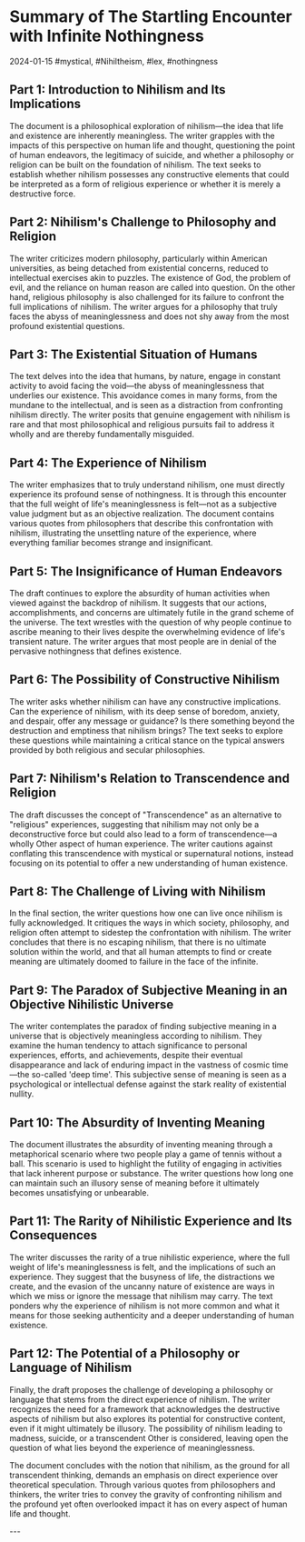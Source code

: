 # Summary of The Startling Encounter with Infinite Nothingness

2024-01-15 #mystical, #Nihiltheism, #lex, #nothingness

## Part 1: Introduction to Nihilism and Its Implications

The document is a philosophical exploration of nihilism—the idea that life and existence are inherently meaningless. The writer grapples with the impacts of this perspective on human life and thought, questioning the point of human endeavors, the legitimacy of suicide, and whether a philosophy or religion can be built on the foundation of nihilism. The text seeks to establish whether nihilism possesses any constructive elements that could be interpreted as a form of religious experience or whether it is merely a destructive force.

## Part 2: Nihilism's Challenge to Philosophy and Religion

The writer criticizes modern philosophy, particularly within American universities, as being detached from existential concerns, reduced to intellectual exercises akin to puzzles. The existence of God, the problem of evil, and the reliance on human reason are called into question. On the other hand, religious philosophy is also challenged for its failure to confront the full implications of nihilism. The writer argues for a philosophy that truly faces the abyss of meaninglessness and does not shy away from the most profound existential questions.

## Part 3: The Existential Situation of Humans

The text delves into the idea that humans, by nature, engage in constant activity to avoid facing the void—the abyss of meaninglessness that underlies our existence. This avoidance comes in many forms, from the mundane to the intellectual, and is seen as a distraction from confronting nihilism directly. The writer posits that genuine engagement with nihilism is rare and that most philosophical and religious pursuits fail to address it wholly and are thereby fundamentally misguided.

## Part 4: The Experience of Nihilism

The writer emphasizes that to truly understand nihilism, one must directly experience its profound sense of nothingness. It is through this encounter that the full weight of life's meaninglessness is felt—not as a subjective value judgment but as an objective realization. The document contains various quotes from philosophers that describe this confrontation with nihilism, illustrating the unsettling nature of the experience, where everything familiar becomes strange and insignificant.

## Part 5: The Insignificance of Human Endeavors

The draft continues to explore the absurdity of human activities when viewed against the backdrop of nihilism. It suggests that our actions, accomplishments, and concerns are ultimately futile in the grand scheme of the universe. The text wrestles with the question of why people continue to ascribe meaning to their lives despite the overwhelming evidence of life's transient nature. The writer argues that most people are in denial of the pervasive nothingness that defines existence.

## Part 6: The Possibility of Constructive Nihilism

The writer asks whether nihilism can have any constructive implications. Can the experience of nihilism, with its deep sense of boredom, anxiety, and despair, offer any message or guidance? Is there something beyond the destruction and emptiness that nihilism brings? The text seeks to explore these questions while maintaining a critical stance on the typical answers provided by both religious and secular philosophies.

## Part 7: Nihilism's Relation to Transcendence and Religion

The draft discusses the concept of "Transcendence" as an alternative to "religious" experiences, suggesting that nihilism may not only be a deconstructive force but could also lead to a form of transcendence—a wholly Other aspect of human experience. The writer cautions against conflating this transcendence with mystical or supernatural notions, instead focusing on its potential to offer a new understanding of human existence.

## Part 8: The Challenge of Living with Nihilism

In the final section, the writer questions how one can live once nihilism is fully acknowledged. It critiques the ways in which society, philosophy, and religion often attempt to sidestep the confrontation with nihilism. The writer concludes that there is no escaping nihilism, that there is no ultimate solution within the world, and that all human attempts to find or create meaning are ultimately doomed to failure in the face of the infinite.

## Part 9: The Paradox of Subjective Meaning in an Objective Nihilistic Universe

The writer contemplates the paradox of finding subjective meaning in a universe that is objectively meaningless according to nihilism. They examine the human tendency to attach significance to personal experiences, efforts, and achievements, despite their eventual disappearance and lack of enduring impact in the vastness of cosmic time—the so-called 'deep time'. This subjective sense of meaning is seen as a psychological or intellectual defense against the stark reality of existential nullity.

## Part 10: The Absurdity of Inventing Meaning

The document illustrates the absurdity of inventing meaning through a metaphorical scenario where two people play a game of tennis without a ball. This scenario is used to highlight the futility of engaging in activities that lack inherent purpose or substance. The writer questions how long one can maintain such an illusory sense of meaning before it ultimately becomes unsatisfying or unbearable.

## Part 11: The Rarity of Nihilistic Experience and Its Consequences

The writer discusses the rarity of a true nihilistic experience, where the full weight of life's meaninglessness is felt, and the implications of such an experience. They suggest that the busyness of life, the distractions we create, and the evasion of the uncanny nature of existence are ways in which we miss or ignore the message that nihilism may carry. The text ponders why the experience of nihilism is not more common and what it means for those seeking authenticity and a deeper understanding of human existence.

## Part 12: The Potential of a Philosophy or Language of Nihilism

Finally, the draft proposes the challenge of developing a philosophy or language that stems from the direct experience of nihilism. The writer recognizes the need for a framework that acknowledges the destructive aspects of nihilism but also explores its potential for constructive content, even if it might ultimately be illusory. The possibility of nihilism leading to madness, suicide, or a transcendent Other is considered, leaving open the question of what lies beyond the experience of meaninglessness.

The document concludes with the notion that nihilism, as the ground for all transcendent thinking, demands an emphasis on direct experience over theoretical speculation. Through various quotes from philosophers and thinkers, the writer tries to convey the gravity of confronting nihilism and the profound yet often overlooked impact it has on every aspect of human life and thought.

\---

